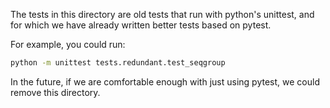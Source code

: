 The tests in this directory are old tests that run with python's
unittest, and for which we have already written better tests based on
pytest.

For example, you could run:

```sh
python -m unittest tests.redundant.test_seqgroup
```

In the future, if we are comfortable enough with just using pytest, we
could remove this directory.
